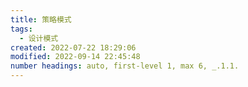 ```yaml
---
title: 策略模式
tags:
  - 设计模式  
created: 2022-07-22 18:29:06
modified: 2022-09-14 22:45:48
number headings: auto, first-level 1, max 6, _.1.1.
---
```


